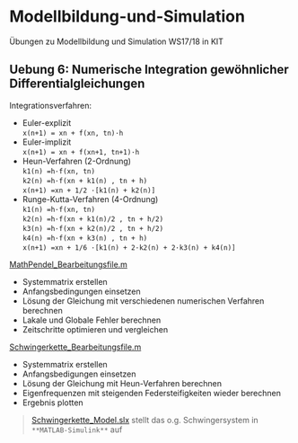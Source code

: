 # Modellbildung-und-Simulation
Übungen zu Modellbildung und Simulation WS17/18 in KIT

## Uebung 6: Numerische Integration gewöhnlicher Differentialgleichungen
Integrationsverfahren:
  * Euler-explizit  
    `x(n+1) = xn + f(xn, tn)·h`
  * Euler-implizit  
    `x(n+1) = xn + f(xn+1, tn+1)·h`
  * Heun-Verfahren (2-Ordnung)  
    `k1(n) =h·f(xn, tn)`  
    `k2(n) =h·f(xn + k1(n) , tn + h)`  
    `x(n+1) =xn + 1/2 ·[k1(n) + k2(n)]`
  * Runge-Kutta-Verfahren (4-Ordnung)  
    `k1(n) =h·f(xn, tn)`  
    `k2(n) =h·f(xn + k1(n)/2 , tn + h/2)`  
    `k3(n) =h·f(xn + k2(n)/2 , tn + h/2)`  
    `k4(n) =h·f(xn + k3(n) , tn + h)`  
    `x(n+1) =xn + 1/6 ·[k1(n) + 2·k2(n) + 2·k3(n) + k4(n)]`

[MathPendel_Bearbeitungsfile.m](https://github.com/wenyi1994/Modellbildung-und-Simulation/blob/master/Uebung6/MathPendel_Bearbeitungsfile.m)
 * Systemmatrix erstellen
 * Anfangsbedingungen einsetzen
 * Lösung der Gleichung mit verschiedenen numerischen Verfahren berechnen
 * Lakale und Globale Fehler berechnen
 * Zeitschritte optimieren und vergleichen

[Schwingerkette_Bearbeitungsfile.m](https://github.com/wenyi1994/Modellbildung-und-Simulation/blob/master/Uebung6/Schwingerkette_Bearbeitungsfile.m)
 * Systemmatrix erstellen
 * Anfangsbedigungen einsetzen
 * Lösung der Gleichung mit Heun-Verfahren berechnen
 * Eigenfrequenzen mit steigenden Federsteifigkeiten wieder berechnen
 * Ergebnis plotten  
 > [Schwingerkette_Model.slx](https://github.com/wenyi1994/Modellbildung-und-Simulation/blob/master/Uebung6/Schwingerkette_Model.slx) stellt das o.g. Schwingersystem in `**MATLAB-Simulink**` auf
